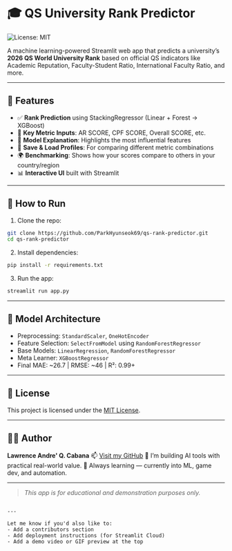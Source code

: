 # 🎓 QS University Rank Predictor

![License: MIT](https://img.shields.io/badge/License-MIT-yellow.svg)

A machine learning-powered Streamlit web app that predicts a university’s **2026 QS World University Rank** based on official QS indicators like Academic Reputation, Faculty-Student Ratio, International Faculty Ratio, and more.

---

## 🚀 Features

- ✅ **Rank Prediction** using StackingRegressor (Linear + Forest → XGBoost)
- 🧮 **Key Metric Inputs**: AR SCORE, CPF SCORE, Overall SCORE, etc.
- 🧠 **Model Explanation**: Highlights the most influential features
- 💾 **Save & Load Profiles**: For comparing different metric combinations
- 🌍 **Benchmarking**: Shows how your scores compare to others in your country/region
- 📊 **Interactive UI** built with Streamlit

---

## 📂 How to Run

1. Clone the repo:

```bash
git clone https://github.com/ParkHyunseok69/qs-rank-predictor.git
cd qs-rank-predictor
````

2. Install dependencies:

```bash
pip install -r requirements.txt
```

3. Run the app:

```bash
streamlit run app.py
```

---

## 🧠 Model Architecture

* Preprocessing: `StandardScaler`, `OneHotEncoder`
* Feature Selection: `SelectFromModel` using `RandomForestRegressor`
* Base Models: `LinearRegression`, `RandomForestRegressor`
* Meta Learner: `XGBoostRegressor`
* Final MAE: \~26.7 | RMSE: \~46 | R²: 0.99+

---

## 📘 License

This project is licensed under the [MIT License](LICENSE).

---

## 👨‍💻 Author

**Lawrence Andre' Q. Cabana**
📫 [Visit my GitHub](https://github.com/ParkHyunseok69)
🔭 I’m building AI tools with practical real-world value.
🧠 Always learning — currently into ML, game dev, and automation.

---

> *This app is for educational and demonstration purposes only.*

```

---

Let me know if you'd also like to:
- Add a contributors section
- Add deployment instructions (for Streamlit Cloud)
- Add a demo video or GIF preview at the top  
```
